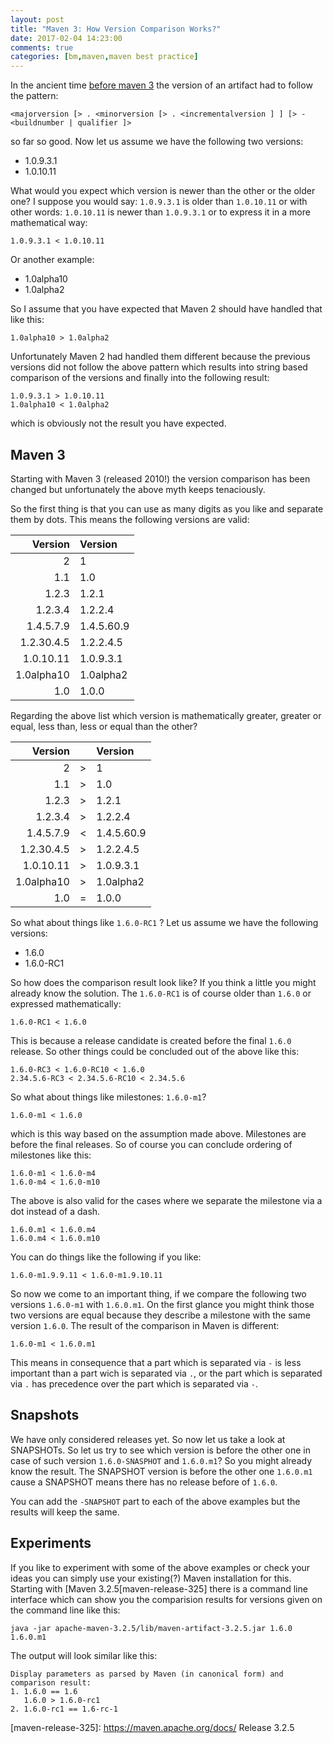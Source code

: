 ```yaml
---
layout: post
title: "Maven 3: How Version Comparison Works?"
date: 2017-02-04 14:23:00
comments: true
categories: [bm,maven,maven best practice]
---
```

In the ancient time [before maven 3][history] the version of an artifact had to follow 
the pattern:
```
<majorversion [> . <minorversion [> . <incrementalversion ] ] [> - <buildnumber | qualifier ]>
```
so far so good. Now let us assume we have the following two versions:

 * 1.0.9.3.1
 * 1.0.10.11

What would you expect which version is newer than the other or the older one?
I suppose you would say: `1.0.9.3.1` is older than `1.0.10.11` or with other
words: `1.0.10.11` is newer than `1.0.9.3.1` or to express it in a more
mathematical way:

```
1.0.9.3.1 < 1.0.10.11
```

Or another example:

 * 1.0alpha10 
 * 1.0alpha2

So I assume that you have expected that Maven 2 should have handled that like this:

```
1.0alpha10 > 1.0alpha2
```

Unfortunately Maven 2 had handled them different because the previous versions
did not follow the above pattern which results into string based comparison of
the versions and finally into the following result:

```
1.0.9.3.1 > 1.0.10.11
1.0alpha10 < 1.0alpha2
```
which is obviously not the result you have expected.

Maven 3
-------
Starting with Maven 3 (released 2010!) the version comparison has been changed
but unfortunately the above myth keeps tenaciously.

So the first thing is that you can use as many digits as you like and separate them
by dots. This means the following versions are valid:

  Version     | Version |
-------------:|:---------|
           2  | 1  
         1.1  | 1.0 
       1.2.3  | 1.2.1 
     1.2.3.4  | 1.2.2.4 
   1.4.5.7.9  | 1.4.5.60.9 
  1.2.30.4.5  | 1.2.2.4.5 
   1.0.10.11  | 1.0.9.3.1 
  1.0alpha10  | 1.0alpha2 
         1.0  | 1.0.0 


Regarding the above list which version is mathematically greater,
greater or equal, less than, less or equal than the other?

  Version     | | Version |
-------------:|-|:---------|
           2  | > | 1  
         1.1  | > | 1.0 
       1.2.3  | > | 1.2.1 
     1.2.3.4  | > | 1.2.2.4 
   1.4.5.7.9  | < | 1.4.5.60.9 
  1.2.30.4.5  | > | 1.2.2.4.5 
   1.0.10.11  | > | 1.0.9.3.1 
  1.0alpha10  | > | 1.0alpha2 
         1.0  | = | 1.0.0 


So what about things like `1.6.0-RC1` ? Let us assume we have the following
versions:

* 1.6.0
* 1.6.0-RC1

So how does the comparison result look like? If you think a little you might
already know the solution. The `1.6.0-RC1` is of course older than `1.6.0` or
expressed mathematically:

```
1.6.0-RC1 < 1.6.0
```
This is because a release candidate is created before the final `1.6.0`
release. So other things could be concluded out of the above like this:

```
1.6.0-RC3 < 1.6.0-RC10 < 1.6.0
2.34.5.6-RC3 < 2.34.5.6-RC10 < 2.34.5.6
```

So what about things like milestones: `1.6.0-m1`? 

```
1.6.0-m1 < 1.6.0 
``` 
which is this way based on the assumption made above. Milestones are before the
final releases. So of course you can conclude ordering of milestones like this:

```
1.6.0-m1 < 1.6.0-m4
1.6.0-m4 < 1.6.0-m10
```
The above is also valid for the cases where we separate the milestone via a
dot instead of a dash.

```
1.6.0.m1 < 1.6.0.m4
1.6.0.m4 < 1.6.0.m10
```

You can do things like the following if you like:
```
1.6.0-m1.9.9.11 < 1.6.0-m1.9.10.11
```

So now we come to an important thing, if we compare the following 
two versions `1.6.0-m1` with `1.6.0.m1`. On the first glance
you might think those two versions are equal because they describe
a milestone with the same version `1.6.0`. The result of the comparison
in Maven is different:

```
1.6.0-m1 < 1.6.0.m1
```
This means in consequence that a part which is separated via `-` is less important
than a part wich is separated via `.`, or the part which is separated via `.`
has precedence over the part which is separated via `-`.


Snapshots
---------

We have only considered releases yet. So now let us take a look at SNAPSHOTs.
So let us try to see which version is before the other one in case of such
version `1.6.0-SNASPHOT` and `1.6.0.m1`? So you might already know the result.
The SNAPSHOT version is before the other one `1.6.0.m1` cause a SNAPSHOT means
there has no release before of `1.6.0`.

You can add the `-SNAPSHOT` part to each of the above examples but the results
will keep the same.

Experiments
-----------

If you like to experiment with some of the above examples or check your ideas
you can simply use your existing(?) Maven installation for this. Starting with
[Maven 3.2.5[maven-release-325] there is a command line interface which can
show you the comparision results for versions given on the command line like
this:

```
java -jar apache-maven-3.2.5/lib/maven-artifact-3.2.5.jar 1.6.0 1.6.0.m1
```

The output will look similar like this:
```
Display parameters as parsed by Maven (in canonical form) and comparison result:
1. 1.6.0 == 1.6
   1.6.0 > 1.6.0-rc1
2. 1.6.0-rc1 == 1.6-rc-1
```


[history]: https://maven.apache.org/docs/history.html#Maven_2
[maven-release-325]: https://maven.apache.org/docs/ Release 3.2.5
